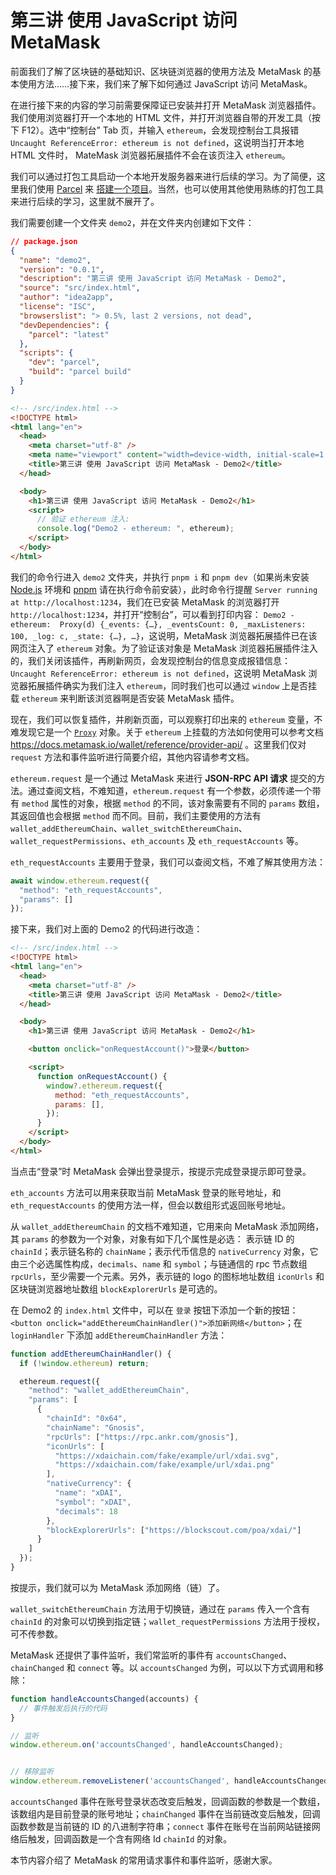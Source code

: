 # 第三讲 使用 JavaScript 访问 MetaMask

前面我们了解了区块链的基础知识、区块链浏览器的使用方法及 MetaMask 的基本使用方法……接下来，我们来了解下如何通过 JavaScript 访问 MetaMask。

在进行接下来的内容的学习前需要保障证已安装并打开 MetaMask 浏览器插件。我们使用浏览器打开一个本地的 HTML 文件，并打开浏览器自带的开发工具（按下 F12）。选中“控制台” Tab 页，并输入 `ethereum`，会发现控制台工具报错 `Uncaught ReferenceError: ethereum is not defined`，这说明当打开本地 HTML 文件时， MateMask 浏览器拓展插件不会在该页注入 `ethereum`。

我们可以通过打包工具启动一个本地开发服务器来进行后续的学习。为了简便，这里我们使用 [Parcel](https://parceljs.org/) 来 [搭建一个项目](https://parceljs.org/getting-started/webapp/)。当然，也可以使用其他使用熟练的打包工具来进行后续的学习，这里就不展开了。

我们需要创建一个文件夹 `demo2`，并在文件夹内创建如下文件：

```json
// package.json
{
  "name": "demo2",
  "version": "0.0.1",
  "description": "第三讲 使用 JavaScript 访问 MetaMask - Demo2",
  "source": "src/index.html",
  "author": "idea2app",
  "license": "ISC",
  "browserslist": "> 0.5%, last 2 versions, not dead",
  "devDependencies": {
    "parcel": "latest"
  },
  "scripts": {
    "dev": "parcel",
    "build": "parcel build"
  }
}
```

```html
<!-- /src/index.html -->
<!DOCTYPE html>
<html lang="en">
  <head>
    <meta charset="utf-8" />
    <meta name="viewport" content="width=device-width, initial-scale=1.0" />
    <title>第三讲 使用 JavaScript 访问 MetaMask - Demo2</title>
  </head>

  <body>
    <h1>第三讲 使用 JavaScript 访问 MetaMask - Demo2</h1>
    <script>
      // 验证 ethereum 注入:
      console.log("Demo2 - ethereum: ", ethereum);
    </script>
  </body>
</html>
```

我们的命令行进入 `demo2` 文件夹，并执行 `pnpm i` 和 `pnpm dev`（如果尚未安装 [Node.js](https://nodejs.org/en) 环境和 [pnpm](https://pnpm.io/) 请在执行命令前安装），此时命令行提醒 `Server running at http://localhost:1234`，我们在已安装 MetaMask 的浏览器打开 `http://localhost:1234`，并打开“控制台”，可以看到打印内容： `Demo2 - ethereum:  Proxy(d) {_events: {…}, _eventsCount: 0, _maxListeners: 100, _log: c, _state: {…}, …}`，这说明，MetaMask 浏览器拓展插件已在该网页注入了 `ethereum` 对象。为了验证该对象是 MetaMask 浏览器拓展插件注入的，我们关闭该插件，再刷新网页，会发现控制台的信息变成报错信息：`Uncaught ReferenceError: ethereum is not defined`，这说明 MetaMask 浏览器拓展插件确实为我们注入 `ethereum`，同时我们也可以通过 `window` 上是否挂载 `ethereum` 来判断该浏览器啊是否安装 MetaMask 插件。

现在，我们可以恢复插件，并刷新页面，可以观察打印出来的 `ethereum` 变量，不难发现它是一个 [`Proxy`](https://developer.mozilla.org/zh-CN/docs/Web/JavaScript/Reference/Global_Objects/Proxy) 对象。关于 `ethereum` 上挂载的方法如何使用可以参考文档 https://docs.metamask.io/wallet/reference/provider-api/ 。这里我们仅对 `request` 方法和事件监听进行简要介绍，其他内容请参考文档。

`ethereum.request` 是一个通过 MetaMask 来进行 **JSON-RPC API 请求** 提交的方法。通过查阅文档，不难知道，`ethereum.request` 有一个参数，必须传递一个带有 `method` 属性的对象，根据 `method` 的不同，该对象需要有不同的 `params` 数组，其返回值也会根据 `method` 而不同。目前，我们主要使用的方法有 `wallet_addEthereumChain`、`wallet_switchEthereumChain`、`wallet_requestPermissions`、`eth_accounts` 及 `eth_requestAccounts` 等。

`eth_requestAccounts` 主要用于登录，我们可以查阅文档，不难了解其使用方法：

```javaScript
await window.ethereum.request({
  "method": "eth_requestAccounts",
  "params": []
});
```

接下来，我们对上面的 Demo2 的代码进行改造：

```html
<!-- /src/index.html -->
<!DOCTYPE html>
<html lang="en">
  <head>
    <meta charset="utf-8" />
    <title>第三讲 使用 JavaScript 访问 MetaMask - Demo2</title>
  </head>

  <body>
    <h1>第三讲 使用 JavaScript 访问 MetaMask - Demo2</h1>

    <button onclick="onRequestAccount()">登录</button>

    <script>
      function onRequestAccount() {
        window?.ethereum.request({
          method: "eth_requestAccounts",
          params: [],
        });
      }
    </script>
  </body>
</html>
```

当点击“登录”时 MetaMask 会弹出登录提示，按提示完成登录提示即可登录。

`eth_accounts` 方法可以用来获取当前 MetaMask 登录的账号地址，和 `eth_requestAccounts` 的使用方法一样，但会以数组形式返回账号地址。

从 `wallet_addEthereumChain` 的文档不难知道，它用来向 MetaMask 添加网络，其 `params` 的参数为一个对象，对象有如下几个属性是必选： 表示链 ID 的 `chainId`；表示链名称的 `chainName`；表示代币信息的 `nativeCurrency` 对象，它由三个必选属性构成，`decimals`、`name` 和 `symbol`；与链通信的 rpc 节点数组 `rpcUrls`，至少需要一个元素。另外，表示链的 logo 的图标地址数组 `iconUrls` 和区块链浏览器地址数组 `blockExplorerUrls` 是可选的。

在 Demo2 的 `index.html` 文件中，可以在 `登录` 按钮下添加一个新的按钮：`<button onclick="addEthereumChainHandler()">添加新网络</button>`；在 `loginHandler` 下添加 `addEthereumChainHandler` 方法：

```javaScript
function addEthereumChainHandler() {
  if (!window.ethereum) return;

  ethereum.request({
    "method": "wallet_addEthereumChain",
    "params": [
      {
        "chainId": "0x64",
        "chainName": "Gnosis",
        "rpcUrls": ["https://rpc.ankr.com/gnosis"],
        "iconUrls": [
          "https://xdaichain.com/fake/example/url/xdai.svg",
          "https://xdaichain.com/fake/example/url/xdai.png"
        ],
        "nativeCurrency": {
          "name": "xDAI",
          "symbol": "xDAI",
          "decimals": 18
        },
        "blockExplorerUrls": ["https://blockscout.com/poa/xdai/"]
      }
    ]
  });
}
```
按提示，我们就可以为 MetaMask 添加网络（链）了。

`wallet_switchEthereumChain` 方法用于切换链，通过在 `params` 传入一个含有 `chainId` 的对象可以切换到指定链；`wallet_requestPermissions` 方法用于授权，可不传参数。

MetaMask 还提供了事件监听，我们常监听的事件有 `accountsChanged`、`chainChanged` 和 `connect` 等。以 `accountsChanged` 为例，可以以下方式调用和移除：
```javaScript
function handleAccountsChanged(accounts) {
  // 事件触发后执行的代码
}

// 监听
window.ethereum.on('accountsChanged', handleAccountsChanged);


// 移除监听
window.ethereum.removeListener('accountsChanged', handleAccountsChanged);
```

`accountsChanged` 事件在账号登录状态改变后触发，回调函数的参数是一个数组，该数组内是目前登录的账号地址；`chainChanged` 事件在当前链改变后触发，回调函数参数是当前链的 ID 的八进制字符串；`connect` 事件在账号在当前网站链接网络后触发，回调函数是一个含有网络 Id `chainId` 的对象。

本节内容介绍了 MetaMask 的常用请求事件和事件监听，感谢大家。

